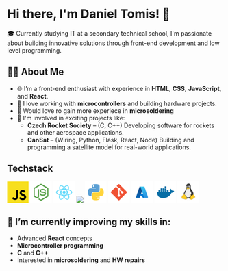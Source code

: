 # Hi there, I'm Daniel Tomis! 👋

🎓 Currently studying IT at a secondary technical school, I'm passionate about building innovative solutions through front-end development and low level programming. 

## 👨‍💻 About Me
- 🌐 I’m a front-end enthusiast with experience in **HTML**, **CSS**, **JavaScript**, and **React**.
- 🤖 I love working with **microcontrollers** and building hardware projects.
- 🔧 Would love ro gain more experiece in **microsoldering**
- 🚀 I'm involved in exciting projects like:
  - **Czech Rocket Society** – (C, C++) Developing software for rockets and other aerospace applications.
  - **CanSat** – (Wiring, Python, Flask, React, Node) Building and programming a satellite model for real-world applications.

## Techstack
<a title="JavaScript"><img height="50" src="https://raw.githubusercontent.com/edent/SuperTinyIcons/master/images/svg/javascript.svg"></a>
<a title="Node.js"><img height="50" src="https://github.com/edent/SuperTinyIcons/blob/master/images/svg/nodejs.svg"></a>
<a title="React.js"><img height="50" src="https://raw.githubusercontent.com/edent/SuperTinyIcons/master/images/svg/react.svg"></a>
<a title="Cypress"><img height="50" src="https://avatars.githubusercontent.com/u/8908513?s=200&v=4"></a>
<a title="Python"><img height="50" src="https://raw.githubusercontent.com/edent/SuperTinyIcons/master/images/svg/python.svg"></a>
<a title="Git"><img height="50" src="https://raw.githubusercontent.com/edent/SuperTinyIcons/master/images/svg/git.svg"></a>
<a title="Microsoft Azure"><img height="50" src="https://raw.githubusercontent.com/edent/SuperTinyIcons/master/images/svg/azure.svg"></a>
<a title="Docker"><img height="50" src="https://github.com/edent/SuperTinyIcons/blob/master/images/svg/docker.svg"></a>
<a title="GNU/Linux"><img height="50" src="https://raw.githubusercontent.com/edent/SuperTinyIcons/master/images/svg/linux.svg"></a>

## 🌱 I’m currently improving my skills in:
- Advanced **React** concepts
- **Microcontroller programming**
- **C** and **C++**
- Interested in **microsoldering** and **HW repairs**

